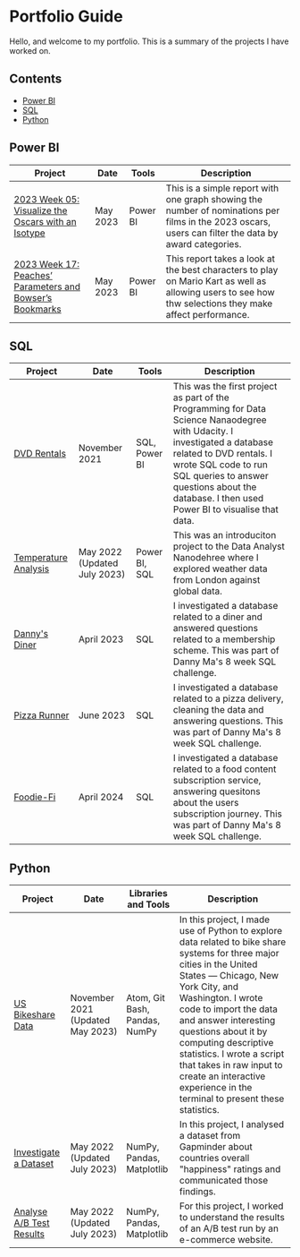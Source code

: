 # Portfolio Guide
Hello, and welcome to my portfolio. This is a summary of the projects I have worked on.

## Contents
- [Power BI](#power-bi)
- [SQL](#sql)
- [Python](#python)

## Power BI
| Project | Date | Tools | Description |
|---|---|---|---|
|[2023 Week 05: Visualize the Oscars with an Isotype](https://github.com/Hannahllmm/Power-BI-Projects/tree/main/Workout-Wednesday/2023%20Week%2005%3A%20Visualize%20the%20Oscars%20with%20an%20Isotype)| May 2023|Power BI|This is a simple report with one graph showing the number of nominations per films in the 2023 oscars, users can filter the data by award categories.|
|[2023 Week 17: Peaches’ Parameters and Bowser’s Bookmarks](https://github.com/Hannahllmm/Power-BI-Projects/blob/f00f9e25291d3f78e68eaf49a0571d3ec7599ac2/Workout-Wednesday/2023%20Week%2017%3A%20Peaches%E2%80%99%20Parameters%20and%20Bowser%E2%80%99s%20Bookmarks/README.md)|May 2023|Power BI|This report takes a look at the best characters to play on Mario Kart as well as allowing users to see how thw selections they make affect performance.|

## SQL
| Project | Date | Tools | Description |
|---|---|---|---|
| [DVD Rentals](https://github.com/Hannahllmm/Programming-with-Python/tree/cc73e4f0eacf1f2d493f24cb4921bb3e1cbe0431/Project%201%3A%20DVD%20Rental%20Database) | November 2021 | SQL, Power BI | This was the first project as part of the Programming for Data Science Nanaodegree with Udacity. I investigated a database related to DVD rentals. I wrote SQL code to run SQL queries to answer questions about the database. I then used Power BI to visualise that data. |
| [Temperature Analysis](https://github.com/Hannahllmm/Data-Analyst-Nanodegree/tree/main/Project%201) | May 2022 (Updated July 2023) | Power BI, SQL | This was an introduciton project to the Data Analyst Nanodehree where I explored weather data from London against global data.|
| [Danny's Diner](https://github.com/Hannahllmm/8-Week-SQL-Challenge/tree/main/Case%20Study%20%231:%20Danny's%20Diner) | April 2023 | SQL | I investigated a database related to a diner and answered questions related to a membership scheme. This was part of Danny Ma's 8 week SQL challenge. |
| [Pizza Runner](https://github.com/Hannahllmm/8-Week-SQL-Challenge/tree/main/Case%20Study%20%232%3A%20Pizza%20Runner) | June 2023 | SQL | I investigated a database related to a pizza delivery, cleaning the data and answering questions. This was part of Danny Ma's 8 week SQL challenge. |
| [Foodie-Fi](https://github.com/Hannahllmm/8-Week-SQL-Challenge/tree/main/Case%20Study%20%233%3A%20Foodie-Fi) | April 2024 | SQL | I investigated a database related to a food content subscription service, answering quesitons about the users subscription journey. This was part of Danny Ma's 8 week SQL challenge. |


## Python
| Project | Date | Libraries and Tools | Description |
|---|---|---|---|
|[US Bikeshare Data](https://github.com/Hannahllmm/Programming-with-Python/tree/cc73e4f0eacf1f2d493f24cb4921bb3e1cbe0431/Project%202%3A%20US%20Bikeshare%20Data)| November 2021 (Updated May 2023) |Atom, Git Bash, Pandas, NumPy| In this project, I made use of Python to explore data related to bike share systems for three major cities in the United States — Chicago, New York City, and Washington. I wrote code to import the data and answer interesting questions about it by computing descriptive statistics. I wrote a script that takes in raw input to create an interactive experience in the terminal to present these statistics.|
| [Investigate a Dataset](https://github.com/Hannahllmm/Data-Analyst-Nanodegree/tree/main/Project%202)  | May 2022 (Updated July 2023) | NumPy, Pandas, Matplotlib | In this project, I analysed a dataset from Gapminder about countries overall "happiness" ratings and communicated those findings.|
| [Analyse A/B Test Results](https://github.com/Hannahllmm/Data-Analyst-Nanodegree/tree/main/Project%203)  | May 2022 (Updated July 2023) | NumPy, Pandas, Matplotlib |For this project, I worked to understand the results of an A/B test run by an e-commerce website.|

